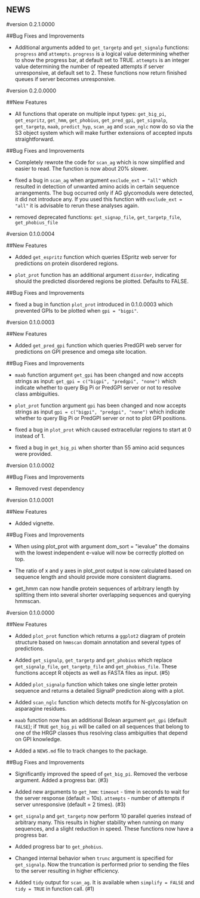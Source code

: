 NEWS
-----------------------------
  
#version 0.2.1.0000

##Bug Fixes and Improvements

* Additional arguments added to `get_targetp` and `get_signalp` functions: `progress` and `attempts`. 
`progress` is a logical value determining whether to show the progress bar, at default set to TRUE. 
`attempts` is an integer value determining the number of repeated attempts if server unresponsive, at default set to 2.
These functions now return finished queues if server becomes unresponsive.  
  
  
#version 0.2.0.0000

##New Features

* All functions that operate on multiple input types: `get_big_pi`, `get_espritz`,
`get_hmm`, `get_phobius`, `get_pred_gpi`, `get_signalp`, `get_targetp`, `maab`,
`predict_hyp`, `scan_ag` and `scan_nglc` now do so via the S3 object system which will 
make further extensions of accepted inputs straightforward.

##Bug Fixes and Improvements

* Completely rewrote the code for `scan_ag` which is now simplified and easier to read.
The function is now about 20% slower.

* fixed a bug in `scan_ag` when argument `exclude_ext = "all"` which resulted
in detection of unwanted amino acids in certain sequence arrangements.
The bug occurred only if AG glycomoduls were detected, it did
not introduce any. If you used this function with `exclude_ext = "all"`
it is advisable to rerun these analyses again. 

* removed deprecated functions: `get_signap_file`, `get_targetp_file`,
`get_phobius_file`


#version 0.1.0.0004

##New Features

* Added `get_espritz` function which queries ESpritz web server for 
  predictions on protein disordered regions.
  
* `plot_prot` function has an additional argument `disorder`, indicating
  should the predicted disordered regions be plotted. Defaults to FALSE.
  
##Bug Fixes and Improvements

* fixed a bug in function `plot_prot` introduced in 0.1.0.0003 which prevented 
  GPIs to be plotted when `gpi = "bigpi"`.


#version 0.1.0.0003

##New Features

* Added `get_pred_gpi` function which queries PredGPI web server for 
  predictions on GPI presence and omega site location.
  
##Bug Fixes and Improvements
  
* `maab` function argument `get_gpi` has been changed and now accepts strings
  as input: `get_gpi = c("bigpi", "predgpi", "none")` which indicate whether
  to query Big Pi or PredGPI server or not to resolve class ambiguities.
   
* `plot_prot` function argument `gpi` has been changed and now accepts strings
  as input `gpi = c("bigpi", "predgpi", "none")` which indicate whether
  to query Big Pi or PredGPI server or not to plot GPI positions.
  
* fixed a bug in `plot_prot` which caused extracellular regions to start at 0
  instead of 1.

* fixed a bug in `get_big_pi` when shorter than 55 amino acid sequnces 
  were provided.

  
#version 0.1.0.0002

##Bug Fixes and Improvements

* Removed rvest dependency


#version 0.1.0.0001

##New Features

* Added vignette. 

##Bug Fixes and Improvements

* When using plot_prot with argument dom_sort = "ievalue" the domains with the
  lowest independent e-value will now be correctly plotted on top.
  
* The ratio of x and y axes in plot_prot output is now calculated based on sequence
  length and should provide more consistent diagrams.
  
* get_hmm can now handle protein sequences of arbitrary length by splitting them
  into several shorter overlapping sequences and querying hmmscan. 
 
 
#version 0.1.0.0000

##New Features

* Added `plot_prot` function which returns a `ggplot2` diagram of protein
  structure based on `hmmscan` domain annotation and several types of
  predictions.

* Added `get_signalp`, `get_targetp` and `get_phobius` which replace
  `get_signalp_file`, `get_targetp_file` and `get_phobius_file`.
  These functions accept R objects as well as FASTA files as input. (#5)

* Added `plot_signalp` function which takes one single letter protein
  sequence and returns a detailed SignalP prediction along with a plot.

* Added `scan_nglc` function which detects motifs for N-glycosylation on
  asparagine residues.
  
* `maab` function now has an additional Bolean argument `get_gpi`
  (default `FALSE`); if `TRUE` `get_big_pi` will be called on all sequences
  that belong to one of the HRGP classes thus resolving class ambiguities
  that depend on GPI knowledge.
  
* Added a `NEWS.md` file to track changes to the package.

##Bug Fixes and Improvements

* Significantly improved the speed of `get_big_pi`. Removed the verbose argument.
  Added a progress bar. (#3)

* Added new arguments to `get_hmm`: `timeout` - time in seconds to wait for
  the server response (default = 10s). `attempts` - number of attempts if
  server unresponsive (default = 2 times). (#3)

* `get_signalp` and `get_targetp` now perform 10 parallel queries instead
  of arbitrary many. This results in higher stability when running on many
  sequences, and a slight reduction in speed. These functions now have a 
  progress bar.
  
* Added progress bar to `get_phobius`.

* Changed internal behavior when `trunc` argument is specified for `get_signalp`.
  Now the truncation is performed prior to sending the files to the server
  resulting in higher efficiency.

* Added `tidy` output for `scan_ag`. It is available when `simplify = FALSE` and
  `tidy = TRUE` in function call. (#1)